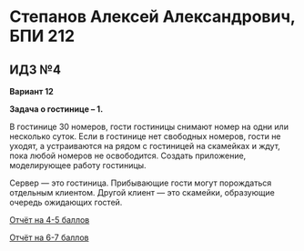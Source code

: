 # Степанов Алексей Александрович, БПИ 212
## ИДЗ №4

**Вариант 12**

**Задача о гостинице – 1.**

В гостинице 30 номеров, гости гостиницы снимают номер на одни или несколько суток. Если в гостинице нет свободных номеров, гости не уходят, а устраиваются на рядом с гостиницей на скамейках и ждут, пока любой номеров не освободится. Создать приложение, моделирующее работу гостиницы. 

Сервер — это гостиница. Прибывающие гости могут порождаться отдельным клиентом. Другой клиент — это скамейки, образующие очередь ожидающих гостей.

[Отчёт на 4-5 баллов](4-5p/report.md)

[Отчёт на 6-7 баллов](6-7p/report.md)
